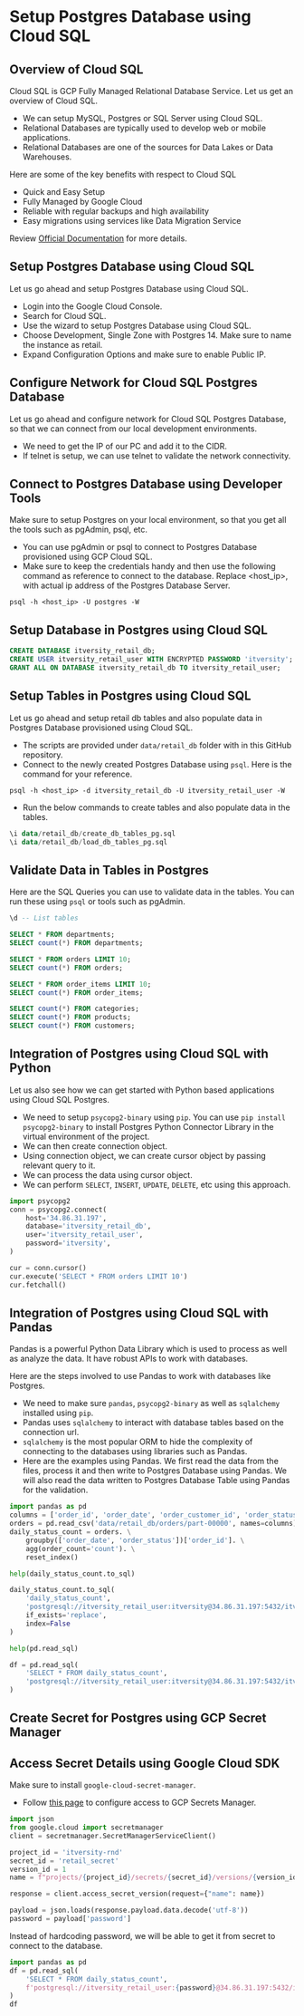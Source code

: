 # Setup Postgres Database using Cloud SQL

## Overview of Cloud SQL
Cloud SQL is GCP Fully Managed Relational Database Service. Let us get an overview of Cloud SQL.
* We can setup MySQL, Postgres or SQL Server using Cloud SQL.
* Relational Databases are typically used to develop web or mobile applications.
* Relational Databases are one of the sources for Data Lakes or Data Warehouses.

Here are some of the key benefits with respect to Cloud SQL
* Quick and Easy Setup
* Fully Managed by Google Cloud
* Reliable with regular backups and high availability
* Easy migrations using services like Data Migration Service

Review [Official Documentation](https://cloud.google.com/sql) for more details.

## Setup Postgres Database using Cloud SQL
Let us go ahead and setup Postgres Database using Cloud SQL.
* Login into the Google Cloud Console.
* Search for Cloud SQL.
* Use the wizard to setup Postgres Database using Cloud SQL.
* Choose Development, Single Zone with Postgres 14. Make sure to name the instance as retail.
* Expand Configuration Options and make sure to enable Public IP.

## Configure Network for Cloud SQL Postgres Database
Let us go ahead and configure network for Cloud SQL Postgres Database, so that we can connect from our local development environments.
* We need to get the IP of our PC and add it to the CIDR.
* If telnet is setup, we can use telnet to validate the network connectivity.

## Connect to Postgres Database using Developer Tools
Make sure to setup Postgres on your local environment, so that you get all the tools such as pgAdmin, psql, etc.
* You can use pgAdmin or psql to connect to Postgres Database provisioned using GCP Cloud SQL.
* Make sure to keep the credentials handy and then use the following command as reference to connect to the database. Replace <host_ip>, with actual ip address of the Postgres Database Server.

```shell
psql -h <host_ip> -U postgres -W
```

## Setup Database in Postgres using Cloud SQL
```sql
CREATE DATABASE itversity_retail_db;
CREATE USER itversity_retail_user WITH ENCRYPTED PASSWORD 'itversity';
GRANT ALL ON DATABASE itversity_retail_db TO itversity_retail_user;
```

## Setup Tables in Postgres using Cloud SQL
Let us go ahead and setup retail db tables and also populate data in Postgres Database provisioned using Cloud SQL.
* The scripts are provided under `data/retail_db` folder with in this GitHub repository.
* Connect to the newly created Postgres Database using `psql`. Here is the command for your reference.

```shell
psql -h <host_ip> -d itversity_retail_db -U itversity_retail_user -W
```

* Run the below commands to create tables and also populate data in the tables.

```sql
\i data/retail_db/create_db_tables_pg.sql 
\i data/retail_db/load_db_tables_pg.sql
```

## Validate Data in Tables in Postgres
Here are the SQL Queries you can use to validate data in the tables. You can run these using `psql` or tools such as pgAdmin.

```sql
\d -- List tables

SELECT * FROM departments;
SELECT count(*) FROM departments;

SELECT * FROM orders LIMIT 10;
SELECT count(*) FROM orders;

SELECT * FROM order_items LIMIT 10;
SELECT count(*) FROM order_items;

SELECT count(*) FROM categories;
SELECT count(*) FROM products;
SELECT count(*) FROM customers;
```

## Integration of Postgres using Cloud SQL with Python
Let us also see how we can get started with Python based applications using Cloud SQL Postgres.
* We need to setup `psycopg2-binary` using `pip`. You can use `pip install psycopg2-binary` to install Postgres Python Connector Library in the virtual environment of the project.
* We can then create connection object.
* Using connection object, we can create cursor object by passing relevant query to it.
* We can process the data using cursor object.
* We can perform `SELECT`, `INSERT`, `UPDATE`, `DELETE`, etc using this approach.

```python
import psycopg2
conn = psycopg2.connect(
    host='34.86.31.197',
    database='itversity_retail_db',
    user='itversity_retail_user',
    password='itversity',
)

cur = conn.cursor()
cur.execute('SELECT * FROM orders LIMIT 10')
cur.fetchall()
```

## Integration of Postgres using Cloud SQL with Pandas
Pandas is a powerful Python Data Library which is used to process as well as analyze the data. It have robust APIs to work with databases.

Here are the steps involved to use Pandas to work with databases like Postgres.
* We need to make sure `pandas`, `psycopg2-binary` as well as `sqlalchemy` installed using `pip`.
* Pandas uses `sqlalchemy` to interact with database tables based on the connection url.
* `sqlalchemy` is the most popular ORM to hide the complexity of connecting to the databases using libraries such as Pandas.
* Here are the examples using Pandas. We first read the data from the files, process it and then write to Postgres Database using Pandas. We will also read the data written to Postgres Database Table using Pandas for the validation.

```python
import pandas as pd
columns = ['order_id', 'order_date', 'order_customer_id', 'order_status']
orders = pd.read_csv('data/retail_db/orders/part-00000', names=columns)
daily_status_count = orders. \
    groupby(['order_date', 'order_status'])['order_id']. \
    agg(order_count='count'). \
    reset_index()

help(daily_status_count.to_sql)

daily_status_count.to_sql(
    'daily_status_count',
    'postgresql://itversity_retail_user:itversity@34.86.31.197:5432/itversity_retail_db',
    if_exists='replace',
    index=False
)

help(pd.read_sql)

df = pd.read_sql(
    'SELECT * FROM daily_status_count',
    'postgresql://itversity_retail_user:itversity@34.86.31.197:5432/itversity_retail_db'
)
```

## Create Secret for Postgres using GCP Secret Manager

## Access Secret Details using Google Cloud SDK
Make sure to install `google-cloud-secret-manager`.
* Follow [this page](https://cloud.google.com/secret-manager/docs/configuring-secret-manager) to configure access to GCP Secrets Manager.
```python
import json
from google.cloud import secretmanager
client = secretmanager.SecretManagerServiceClient()

project_id = 'itversity-rnd'
secret_id = 'retail_secret'
version_id = 1
name = f"projects/{project_id}/secrets/{secret_id}/versions/{version_id}"

response = client.access_secret_version(request={"name": name})

payload = json.loads(response.payload.data.decode('utf-8'))
password = payload['password']
```

Instead of hardcoding password, we will be able to get it from secret to connect to the database.

```python
import pandas as pd
df = pd.read_sql(
    'SELECT * FROM daily_status_count',
    f'postgresql://itversity_retail_user:{password}@34.86.31.197:5432/itversity_retail_db'
)
df
```